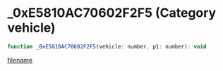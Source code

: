 # _0xE5810AC70602F2F5 (Category vehicle)

```js
function _0xE5810AC70602F2F5(vehicle: number, p1: number): void
```

[filename](_0xE5810AC70602F2F5_m.md ':include')